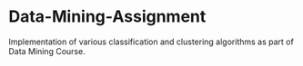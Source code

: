 # Data-Mining-Assignment
Implementation of various classification and clustering algorithms as part of Data Mining Course.
